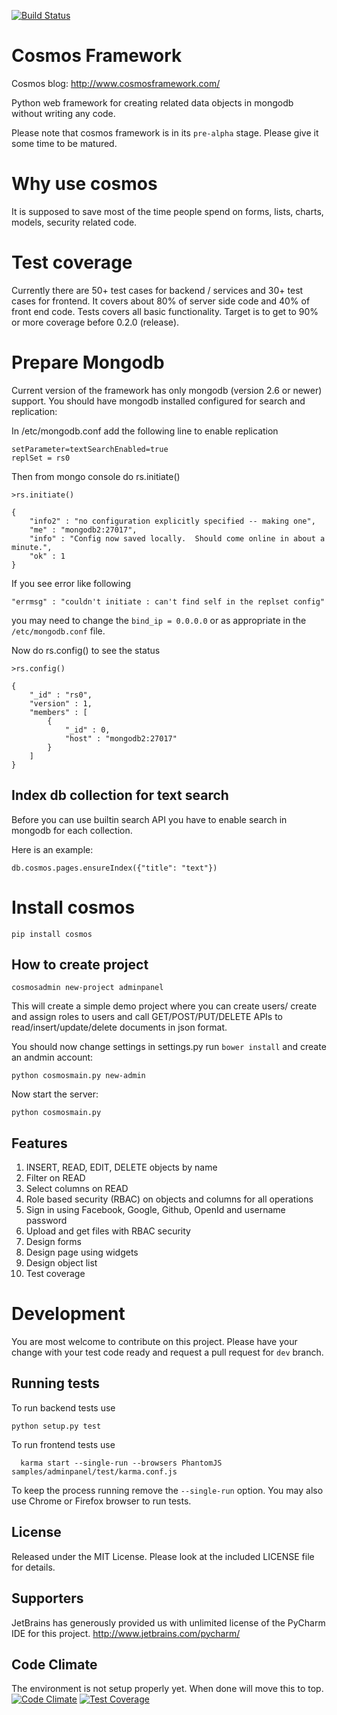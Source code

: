 [![Build Status](https://travis-ci.org/kuasha/cosmos.svg?branch=master)](https://travis-ci.org/kuasha/cosmos)

Cosmos Framework
================

Cosmos blog: http://www.cosmosframework.com/

Python web framework for creating related data objects in mongodb without writing any code.

Please note that cosmos framework is in its ```pre-alpha``` stage. Please give it some time to be matured.

Why use cosmos 
==============
It is supposed to save most of the time people spend on forms, lists, charts, models, security related code.


Test coverage
=============

Currently there are 50+ test cases for backend / services and 30+ test cases for frontend. It covers about 80% of server 
side code and 40% of front end code. Tests covers all basic functionality. Target is to get to 90% or more coverage before 
0.2.0 (release).  


Prepare Mongodb
===============

Current version of the framework has only mongodb (version 2.6 or newer) support. You should have mongodb installed 
configured for search and replication:


In /etc/mongodb.conf add the following line to enable replication

```
setParameter=textSearchEnabled=true
replSet = rs0
```

Then from mongo console do rs.initiate()

```
>rs.initiate()

{
	"info2" : "no configuration explicitly specified -- making one",
	"me" : "mongodb2:27017",
	"info" : "Config now saved locally.  Should come online in about a minute.",
	"ok" : 1
}
```

If you see error like following  

```
"errmsg" : "couldn't initiate : can't find self in the replset config"
```

you may need to change the ```bind_ip = 0.0.0.0``` or as appropriate in the ```/etc/mongodb.conf``` file.

Now do rs.config() to see the status

```
>rs.config()

{
	"_id" : "rs0",
	"version" : 1,
	"members" : [
		{
			"_id" : 0,
			"host" : "mongodb2:27017"
		}
	]
}

```

Index db collection for text search
-----------------------------------

Before you can use builtin search API you have to enable search in mongodb for each collection.
   
Here is an example: 

```
db.cosmos.pages.ensureIndex({"title": "text"})
```


Install cosmos
==============

```
pip install cosmos
```

How to create project
---------------------

```
cosmosadmin new-project adminpanel
```

This will create a simple demo project where you can create users/ create and assign roles to users and call GET/POST/PUT/DELETE APIs to read/insert/update/delete documents in json format.


You should now change settings in settings.py run  ```bower install``` and create an andmin account:

```
python cosmosmain.py new-admin
```


Now start the server:

```
python cosmosmain.py
```

Features
--------

1. INSERT, READ, EDIT, DELETE objects by name
2. Filter on READ
3. Select columns on READ
4. Role based security (RBAC) on objects and columns for all operations
5. Sign in using Facebook, Google, Github, OpenId and username password
6. Upload and get files with RBAC security
7. Design forms
8. Design page using widgets
9. Design object list
10. Test coverage


Development
===========

You are most welcome to contribute on this project. Please have your change with your test code ready and request a pull request for ```dev``` branch. 

Running tests
-------------

To run backend tests use

```
python setup.py test
```

To run frontend tests use

```
  karma start --single-run --browsers PhantomJS samples/adminpanel/test/karma.conf.js
```

To keep the process running remove the ```--single-run``` option. You may also use Chrome or Firefox browser to run tests.
  
  


License
-------
Released under the MIT License. Please look at the included LICENSE file for details.


Supporters
----------

JetBrains has generously provided us with unlimited license of the PyCharm IDE for this project.
http://www.jetbrains.com/pycharm/


Code Climate
------------

The environment is not setup properly yet. When done will move this to top.
[![Code Climate](https://codeclimate.com/github/kuasha/cosmos/badges/gpa.svg)](https://codeclimate.com/github/kuasha/cosmos)
[![Test Coverage](https://codeclimate.com/github/kuasha/cosmos/badges/coverage.svg)](https://codeclimate.com/github/kuasha/cosmos)